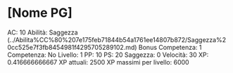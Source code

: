 # [Nome PG]

AC: 10
Abilità: Saggezza (../Abilita%CC%80%207e175feb71844b54a1761ee14807b872/Saggezza%20cc525e7f3fb8454981f4295705289102.md)
Bonus Competenza: 1
Competenza: No
Livello: 1
PP: 10
PS: 20
Saggezza: 0
Velocità: 30
XP: 0.416666666667
XP attuali: 2500
XP massimi per livello: 6000